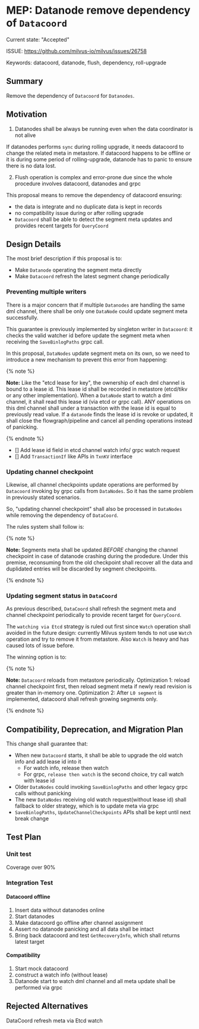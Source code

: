 # MEP: Datanode remove dependency of `Datacoord`

Current state: "Accepted" 

ISSUE: https://github.com/milvus-io/milvus/issues/26758

Keywords: datacoord, datanode, flush, dependency, roll-upgrade

## Summary

Remove the dependency of `Datacoord` for `Datanodes`.

## Motivation

1. Datanodes shall be always be running even when the data coordinator is not alive

If datanodes performs `sync` during rolling upgrade, it needs datacoord to change the related meta in metastore. If datacoord happens to be offline or it is during some period of rolling-upgrade, datanode has to panic to ensure there is no data lost.

2. Flush operation is complex and error-prone due since the whole procedure involves datacoord, datanodes and grpc

This proposal means to remove the dependency of datacoord ensuring:

- the data is integrate and no duplicate data is kept in records
- no compatibility issue during or after rolling upgrade
- `Datacoord` shall be able to detect the segment meta updates and provides recent targets for `QueryCoord`

## Design Details

The most brief description if this proposal is to:

- Make `Datanode` operating the segment meta directly
- Make `Datacoord` refresh the latest segment change periodically


### Preventing multiple writers

There is a major concern that if multiple `Datanodes` are handling the same dml channel, there shall be only one `DataNode` could update segment meta successfully.

This guarantee is previously implemented by singleton writer in `Datacoord`: it checks the valid watcher id before update the segment meta when receiving the `SaveBinlogPaths` grpc call.

In this proposal, `DataNodes` update segment meta on its own, so we need to introduce a new mechanism to prevent this error from happening:

{% note %}

**Note:** Like the "etcd lease for key", the ownership of each dml channel is bound to a lease id. This lease id shall be recorded in metastore (etcd/tikv or any other implementation).
When a `DataNode` start to watch a dml channel, it shall read this lease id (via etcd or grpc call). ANY operations on this dml channel shall under a transaction with the lease id is equal to previously read value.
If a `datanode` finds the lease id is revoke or updated, it shall close the flowgraph/pipeline and cancel all pending operations instead of panicking.

{% endnote %}

- [] Add lease id field in etcd channel watch info/ grpc watch request
- [] Add `TransactionIf` like APIs in `TxnKV` interface

### Updating channel checkpoint

Likewise, all channel checkpoints update operations are performed by `Datacoord` invoking by grpc calls from `DataNodes`. So it has the same problem in previously stated scenarios.

So, "updating channel checkpoint" shall also be processed in `DataNodes` while removing the dependency of `DataCoord`.

The rules system shall follow is:

{% note %}

**Note:** Segments meta shall be updated *BEFORE* changing the channel checkpoint in case of datanode crashing during the prodedure. Under this premise, reconsuming from the old checkpoint shall recover all the data and duplidated entries will be discarded by segment checkpoints.

{% endnote %}

### Updating segment status in `DataCoord`

As previous described, `DataCoord` shall refresh the segment meta and channel checkpoint periodically to provide recent target for `QueryCoord`.

The `watching via Etcd` strategy is ruled out first since `Watch` operation shall avoided in the future design: currently Milvus system tends to not use `Watch` operation and try to remove it from metastore.
Also `Watch` is heavy and has caused lots of issue before.

The winning option is to:

{% note %}

**Note:** `Datacoord` reloads from metastore periodically.
Optimization 1: reload channel checkpoint first, then reload segment meta if newly read revision is greater than in-memory one.
Optimization 2: After `L0 segment` is implemented, datacoord shall refresh growing segments only.

{% endnote %}


## Compatibility, Deprecation, and Migration Plan

This change shall guarantee that:

- When new `Datacoord` starts, it shall be able to upgrade the old watch info and add lease id into it
    - For watch info, release then watch
    - For grpc, `release then watch` is the second choice, try call watch with lease id
- Older `DataNodes` could invoking `SaveBinlogPaths` and other legacy grpc calls without panicking
- The new `DataNodes` receiving old watch request(without lease id) shall fallback to older strategy, which is to update meta via grpc
- `SaveBinlogPaths`, `UpdateChannelCheckpoints` APIs shall be kept until next break change

## Test Plan 

### Unit test
Coverage over 90%

### Integration Test

#### Datacoord offline

1. Insert data without datanodes online
2. Start datanodes
3. Make datacoord go offline after channel assignment
4. Assert no datanode panicking and all data shall be intact
5. Bring back datacoord and test `GetRecoveryInfo`, which shall returns latest target


#### Compatibility

1. Start mock datacoord
2. construct a watch info (without lease)
3. Datanode start to watch dml channel and all meta update shall be performed via grpc

## Rejected Alternatives

DataCoord refresh meta via Etcd watch
